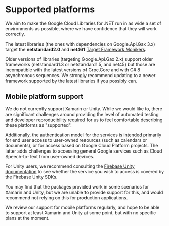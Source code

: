 # Supported platforms

We aim to make the Google Cloud Libraries for .NET run in as wide a
set of environments as possible, where we have confidence that they
will work correctly.

The latest libraries (the ones with dependencies on Google.Api.Gax
3.x) target the **netstandard2.0** and **net461** [Target
Framework Monikers](https://docs.microsoft.com/en-us/nuget/schema/target-frameworks).

Older versions of libraries (targeting Google.Api.Gax 2.x) support
older frameworks (netstandard1.3 or netstandard1.5, and net45) but
those are incompatible with the latest versions of Grpc.Core and
with C# 8 asynchronous sequences. We strongly recommend updating to
a newer framework supported by the latest libraries if you possibly
can.

## Mobile platform support

We do not currently support Xamarin or Unity. While we would like
to, there are significant challenges around providing the level of
automated testing and developer reproducibility required for us to
feel comfortable describing these platforms as "supported".

Additionally, the authentication model for the services is intended
primarily for end user access to user-owned resources (such as
calendars or documents), or for access based on Google Cloud
Platform projects. The latter adds challenges to accessing general
Google services such as Cloud Speech-to-Text from user-owned devices.

For Unity users, we recommend consulting the [Firebase Unity
documentation](https://firebase.google.com/docs/unity/setup) to see
whether the service you wish to access is covered by the Firebase Unity
SDKs.

You may find that the packages provided work in some scenarios for
Xamarin and Unity, but we are unable to provide support for this,
and would recommend not relying on this for production applications.

We review our support for mobile platforms regularly, and hope to be
able to support at least Xamarin and Unity at some point, but with
no specific plans at the moment.
